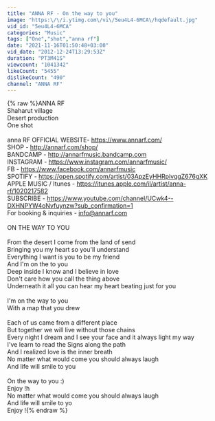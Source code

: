 ```yaml
---
title: "ANNA RF - On the way to you"
image: "https:\/\/i.ytimg.com\/vi\/5eu4L4-6MCA\/hqdefault.jpg"
vid_id: "5eu4L4-6MCA"
categories: "Music"
tags: ["One","shot","anna rf"]
date: "2021-11-16T01:50:48+03:00"
vid_date: "2012-12-24T13:29:53Z"
duration: "PT3M41S"
viewcount: "1041342"
likeCount: "5455"
dislikeCount: "490"
channel: "ANNA RF"
---
```

{% raw %}ANNA RF <br />Shaharut village <br />Desert production <br />One shot<br /><br />anna RF OFFICIAL WEBSITE- <a rel="nofollow" target="blank" href="https://www.annarf.com/">https://www.annarf.com/</a><br />SHOP - <a rel="nofollow" target="blank" href="http://annarf.com/shop/">http://annarf.com/shop/</a><br />BANDCAMP - <a rel="nofollow" target="blank" href="http://annarfmusic.bandcamp.com">http://annarfmusic.bandcamp.com</a><br />INSTAGRAM - <a rel="nofollow" target="blank" href="https://www.instagram.com/annarfmusic/">https://www.instagram.com/annarfmusic/</a><br />FB -  <a rel="nofollow" target="blank" href="https://www.facebook.com/annarfmusic">https://www.facebook.com/annarfmusic</a> <br />SPOTIFY - <a rel="nofollow" target="blank" href="https://open.spotify.com/artist/03ApzEyHHRpivqgZ676gXK">https://open.spotify.com/artist/03ApzEyHHRpivqgZ676gXK</a><br />APPLE MUSIC / Itunes - <a rel="nofollow" target="blank" href="https://itunes.apple.com/il/artist/anna-rf/1020217582">https://itunes.apple.com/il/artist/anna-rf/1020217582</a><br />SUBSCRIBE -  <a rel="nofollow" target="blank" href="https://www.youtube.com/channel/UCwk4--DXHNPYW4oNvfuynzw?sub_confirmation=1">https://www.youtube.com/channel/UCwk4--DXHNPYW4oNvfuynzw?sub_confirmation=1</a><br />For booking &amp; inquiries - info@annarf.com<br /><br />ON THE WAY TO YOU<br /><br />From the desert I come from the land of send<br />Bringing you my heart so you'll understand <br />Everything I want is you to be my friend <br />And I'm on the to you<br />Deep inside I know and I believe in love<br />Don't care how you call the thing above <br />Underneath  it all you can hear my heart beating just for you<br /> <br />I'm on the way to you <br />With a map that you drew <br /><br />Each of us came from a different place <br />But together we will live without those chains<br />Every night I dream and I see your face and it always light my way<br />I've learn to read the Signs along the path <br />And I realized love is the inner breath <br />No matter what would come you should always laugh <br />And life will smile to you<br /><br />On the way to you :)<br />Enjoy !h <br />No matter what would come you should always laugh <br />And life will smile to yo<br />Enjoy !{% endraw %}
